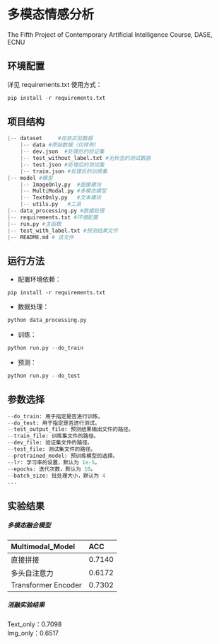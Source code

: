 # 多模态情感分析
The Fifth Project of Contemporary Artificial Intelligence Course, DASE, ECNU


## 环境配置

详见 requirements.txt 使用方式：

```py
pip install -r requirements.txt
```



## 项目结构

```py
|-- dataset     #存放实验数据
    |-- data #原始数据（仅样例）
    |-- dev.json  #处理后的验证集
    |-- test_without_label.txt #无标签的测试数据
    |-- test.json #处理后的测试集
    |-- train.json #处理后的训练集
|-- model #模型
    |-- ImageOnly.py  #图像模块
    |-- MultiModal.py #多模态模型
    |-- TextOnly.py   #文本模块
    |-- utils.py   #工具
|-- data_processing.py #数据处理
|-- requirements.txt #环境配置
|-- run.py #主函数
|-- test_with_label.txt #预测结果文件
|-- README.md # 该文件
```



## 运行方法

- 配置环境依赖：

```
pip install -r requirements.txt
```

- 数据处理：

```py
python data_processing.py
```

- 训练：

```py
python run.py --do_train
```

- 预测：

```py
python run.py --do_test
```



## 参数选择

```py
--do_train: 用于指定是否进行训练。
--do_test: 用于指定是否进行测试。
--test_output_file: 预测结果输出文件的路径。
--train_file: 训练集文件的路径。
--dev_file: 验证集文件的路径。
--test_file: 测试集文件的路径。
--pretrained_model: 预训练模型的选择。
--lr: 学习率的设置，默认为 1e-5。
--epochs: 迭代次数，默认为 10。
--batch_size: 批处理大小，默认为 4
...
```



## 实验结果

##### 多模态融合模型

| Multimodal_Model                                                    | ACC        |
| :------------------------------------------------------- | :--------- |
| 直接拼接                                 | 0.7140    |
| 多头自注意力                                   | 0.6172    |
| Transformer Encoder | 0.7302 |

##### 消融实验结果

Text_only：0.7098   
Img_only：0.6517 

